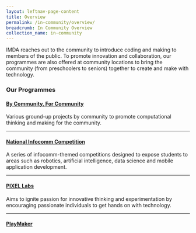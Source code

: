 ```yaml
---
layout: leftnav-page-content
title: Overview
permalink: /in-community/overview/
breadcrumb: In Community Overview
collection_name: in-community
---
```



IMDA reaches out to the community to introduce coding and making to members of the public. To promote innovation and collaboration, our programmes are also offered at community locations to bring the community (from preschoolers to seniors) together to create and make with technology.

### **Our Programmes** 

#### **[By Community, For Community](/in-community/by-community-for-community/)** <br>
Various ground-up projects by community to promote computational thinking and making for the community.

---

#### **[National Infocomm Competition](/in-community/national-infocomm-competition/)** <br>
A series of infocomm-themed competitions designed to expose students to areas such as robotics, artificial intelligence, data science and mobile application development.

---

#### **[PIXEL Labs](/in-community/pixel-labs/)** <br>
Aims to ignite passion for innovative thinking and experimentation by encouraging passionate individuals to get hands on with technology. 

---

#### **[PlayMaker](/in-community/playmaker-overview/)** <br>
